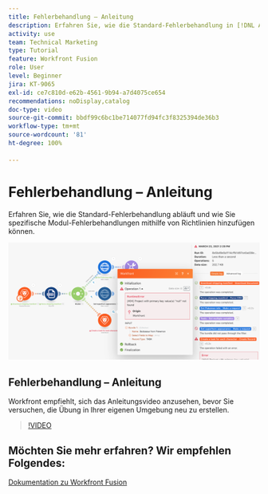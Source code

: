 ```yaml
---
title: Fehlerbehandlung – Anleitung
description: Erfahren Sie, wie die Standard-Fehlerbehandlung in [!DNL Adobe Workfront Fusion]abläuft und wie Sie spezifische Modul-Fehlerbehandlungen mithilfe von Richtlinien hinzufügen können.
activity: use
team: Technical Marketing
type: Tutorial
feature: Workfront Fusion
role: User
level: Beginner
jira: KT-9065
exl-id: ce7c810d-e62b-4561-9b94-a7d4075ce654
recommendations: noDisplay,catalog
doc-type: video
source-git-commit: bbdf99c6bc1be714077fd94fc3f8325394de36b3
workflow-type: tm+mt
source-wordcount: '81'
ht-degree: 100%

---
```


# Fehlerbehandlung – Anleitung

Erfahren Sie, wie die Standard-Fehlerbehandlung abläuft und wie Sie spezifische Modul-Fehlerbehandlungen mithilfe von Richtlinien hinzufügen können.

![Ein Bild eines Szenarios mit Fehlerbehandlung](assets/troubleshooting-and-error-handling-7.png)

## Fehlerbehandlung – Anleitung

Workfront empfiehlt, sich das Anleitungsvideo anzusehen, bevor Sie versuchen, die Übung in Ihrer eigenen Umgebung neu zu erstellen.

>[!VIDEO](https://video.tv.adobe.com/v/335306/?quality=12&learn=on&enablevpops=1)

## Möchten Sie mehr erfahren? Wir empfehlen Folgendes:

[Dokumentation zu Workfront Fusion](https://experienceleague.adobe.com/de/docs/workfront-fusion/using/get-started-with-fusion/understand-workfront-fusion/workfront-fusion-overview)
